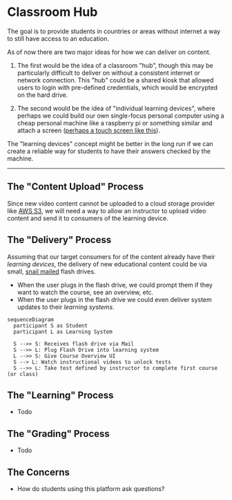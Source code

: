 # Classroom Hub

The goal is to provide students in countries or areas without
internet a way to still have access to an education.

As of now there are two major ideas for how we can deliver on content.

1. The first would be the idea of a classroom "hub", though this may
   be particularly difficult to deliver on without a consistent internet
   or network connection. This "hub" could be a shared kiosk that allowed
   users to login with pre-defined credentials, which would be encrypted
   on the hard drive.

2. The second would be the idea of "individual learning devices", where
   perhaps we could build our own single-focus personal computer using a
   cheap personal machine like a raspberry pi or something similar and attach
   a screen ([perhaps a touch screen like this](https://www.amazon.com/Raspberry-Pi-7-Touchscreen-Display/dp/B0153R2A9I)).

The "learning devices" concept might be better in the long run if we can
create a reliable way for students to have their answers checked by the machine.

---

## The "Content Upload" Process

Since new video content cannot be uploaded to a cloud storage provider
like [AWS S3](https://aws.amazon.com/s3/), we will need a way to allow an
instructor to upload video content and send it to consumers of the learning
device.

## The "Delivery" Process

Assuming that our target consumers for of the content already have their
_learning devices_, the delivery of new educational content could be via
small, [snail mailed](https://whatis.techtarget.com/definition/snail-mail)
flash drives.

- When the user plugs in the flash drive, we could prompt them if they
  want to watch the course, see an overview, etc.
- When the user plugs in the flash drive we could even deliver system
  updates to their _learning systems_.

```mermaid
sequenceDiagram
  participant S as Student
  participant L as Learning System

  S -->> S: Receives flash drive via Mail
  S -->> L: Plug Flash Drive into learning system
  L -->> S: Give Course Overview UI
  S --> L: Watch instructional videos to unlock tests
  S -->> L: Take test defined by instructor to complete first course (or class)

```

## The "Learning" Process

- Todo

## The "Grading" Process

- Todo

## The Concerns

- How do students using this platform ask questions?
